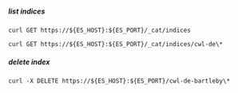 
##### list indices
    curl GET https://${ES_HOST}:${ES_PORT}/_cat/indices
    
    curl GET https://${ES_HOST}:${ES_PORT}/_cat/indices/cwl-de\*
    
##### delete index
    curl -X DELETE https://${ES_HOST}:${ES_PORT}/cwl-de-bartleby\*
